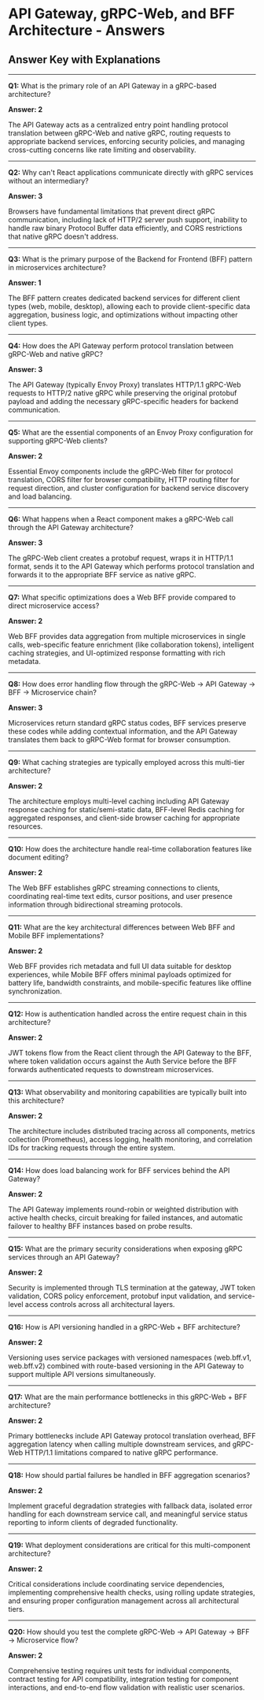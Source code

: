 # API Gateway, gRPC-Web, and BFF Architecture - Answers

## Answer Key with Explanations

---

**Q1:** What is the primary role of an API Gateway in a gRPC-based architecture?

**Answer: 2**

The API Gateway acts as a centralized entry point handling protocol translation between gRPC-Web and native gRPC, routing requests to appropriate backend services, enforcing security policies, and managing cross-cutting concerns like rate limiting and observability.

---

**Q2:** Why can't React applications communicate directly with gRPC services without an intermediary?

**Answer: 3**

Browsers have fundamental limitations that prevent direct gRPC communication, including lack of HTTP/2 server push support, inability to handle raw binary Protocol Buffer data efficiently, and CORS restrictions that native gRPC doesn't address.

---

**Q3:** What is the primary purpose of the Backend for Frontend (BFF) pattern in microservices architecture?

**Answer: 1**

The BFF pattern creates dedicated backend services for different client types (web, mobile, desktop), allowing each to provide client-specific data aggregation, business logic, and optimizations without impacting other client types.

---

**Q4:** How does the API Gateway perform protocol translation between gRPC-Web and native gRPC?

**Answer: 3**

The API Gateway (typically Envoy Proxy) translates HTTP/1.1 gRPC-Web requests to HTTP/2 native gRPC while preserving the original protobuf payload and adding the necessary gRPC-specific headers for backend communication.

---

**Q5:** What are the essential components of an Envoy Proxy configuration for supporting gRPC-Web clients?

**Answer: 2**

Essential Envoy components include the gRPC-Web filter for protocol translation, CORS filter for browser compatibility, HTTP routing filter for request direction, and cluster configuration for backend service discovery and load balancing.

---

**Q6:** What happens when a React component makes a gRPC-Web call through the API Gateway architecture?

**Answer: 3**

The gRPC-Web client creates a protobuf request, wraps it in HTTP/1.1 format, sends it to the API Gateway which performs protocol translation and forwards it to the appropriate BFF service as native gRPC.

---

**Q7:** What specific optimizations does a Web BFF provide compared to direct microservice access?

**Answer: 2**

Web BFF provides data aggregation from multiple microservices in single calls, web-specific feature enrichment (like collaboration tokens), intelligent caching strategies, and UI-optimized response formatting with rich metadata.

---

**Q8:** How does error handling flow through the gRPC-Web → API Gateway → BFF → Microservice chain?

**Answer: 3**

Microservices return standard gRPC status codes, BFF services preserve these codes while adding contextual information, and the API Gateway translates them back to gRPC-Web format for browser consumption.

---

**Q9:** What caching strategies are typically employed across this multi-tier architecture?

**Answer: 2**

The architecture employs multi-level caching including API Gateway response caching for static/semi-static data, BFF-level Redis caching for aggregated responses, and client-side browser caching for appropriate resources.

---

**Q10:** How does the architecture handle real-time collaboration features like document editing?

**Answer: 2**

The Web BFF establishes gRPC streaming connections to clients, coordinating real-time text edits, cursor positions, and user presence information through bidirectional streaming protocols.

---

**Q11:** What are the key architectural differences between Web BFF and Mobile BFF implementations?

**Answer: 2**

Web BFF provides rich metadata and full UI data suitable for desktop experiences, while Mobile BFF offers minimal payloads optimized for battery life, bandwidth constraints, and mobile-specific features like offline synchronization.

---

**Q12:** How is authentication handled across the entire request chain in this architecture?

**Answer: 2**

JWT tokens flow from the React client through the API Gateway to the BFF, where token validation occurs against the Auth Service before the BFF forwards authenticated requests to downstream microservices.

---

**Q13:** What observability and monitoring capabilities are typically built into this architecture?

**Answer: 2**

The architecture includes distributed tracing across all components, metrics collection (Prometheus), access logging, health monitoring, and correlation IDs for tracking requests through the entire system.

---

**Q14:** How does load balancing work for BFF services behind the API Gateway?

**Answer: 2**

The API Gateway implements round-robin or weighted distribution with active health checks, circuit breaking for failed instances, and automatic failover to healthy BFF instances based on probe results.

---

**Q15:** What are the primary security considerations when exposing gRPC services through an API Gateway?

**Answer: 2**

Security is implemented through TLS termination at the gateway, JWT token validation, CORS policy enforcement, protobuf input validation, and service-level access controls across all architectural layers.

---

**Q16:** How is API versioning handled in a gRPC-Web + BFF architecture?

**Answer: 2**

Versioning uses service packages with versioned namespaces (web.bff.v1, web.bff.v2) combined with route-based versioning in the API Gateway to support multiple API versions simultaneously.

---

**Q17:** What are the main performance bottlenecks in this gRPC-Web + BFF architecture?

**Answer: 2**

Primary bottlenecks include API Gateway protocol translation overhead, BFF aggregation latency when calling multiple downstream services, and gRPC-Web HTTP/1.1 limitations compared to native gRPC performance.

---

**Q18:** How should partial failures be handled in BFF aggregation scenarios?

**Answer: 2**

Implement graceful degradation strategies with fallback data, isolated error handling for each downstream service call, and meaningful service status reporting to inform clients of degraded functionality.

---

**Q19:** What deployment considerations are critical for this multi-component architecture?

**Answer: 2**

Critical considerations include coordinating service dependencies, implementing comprehensive health checks, using rolling update strategies, and ensuring proper configuration management across all architectural tiers.

---

**Q20:** How should you test the complete gRPC-Web → API Gateway → BFF → Microservice flow?

**Answer: 2**

Comprehensive testing requires unit tests for individual components, contract testing for API compatibility, integration testing for component interactions, and end-to-end flow validation with realistic user scenarios.


